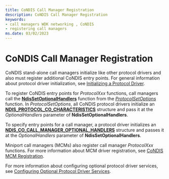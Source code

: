 ```yaml
---
title: CoNDIS Call Manager Registration
description: CoNDIS Call Manager Registration
keywords:
- call managers WDK networking , CoNDIS
- registering call managers
ms.date: 03/02/2023
---
```


# CoNDIS Call Manager Registration





CoNDIS stand-alone call managers initialize like other protocol drivers and also must register additional CoNDIS entry points. For general information about protocol driver initialization, see [Initializing a Protocol Driver](initializing-a-protocol-driver.md).

To register CoNDIS entry points for *ProtocolXxx* functions, call managers call the [**NdisSetOptionalHandlers**](/windows-hardware/drivers/ddi/ndis/nf-ndis-ndissetoptionalhandlers) function from the [*ProtocolSetOptions*](/windows-hardware/drivers/ddi/ndis/nc-ndis-set_options) function. In *ProtocolSetOptions*, all CoNDIS protocol drivers initialize an [**NDIS\_PROTOCOL\_CO\_CHARACTERISTICS**](/windows-hardware/drivers/ddi/ndis/ns-ndis-_ndis_protocol_co_characteristics) structure and pass it at the *OptionalHandlers* parameter of **NdisSetOptionalHandlers**.

To specify entry points for a call manager, a protocol driver initializes an [**NDIS\_CO\_CALL\_MANAGER\_OPTIONAL\_HANDLERS**](/windows-hardware/drivers/ddi/ndis/ns-ndis-_ndis_co_call_manager_optional_handlers) structure and passes it at the *OptionalHandlers* parameter of **NdisSetOptionalHandlers**.

Miniport call managers (MCMs) also register call manager *ProtocolXxx* functions. For more information about MCM driver registration, see [CoNDIS MCM Registration](condis-mcm-registration.md).

For more information about configuring optional protocol driver services, see [Configuring Optional Protocol Driver Services](configuring-optional-protocol-driver-services.md).

 

